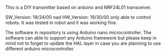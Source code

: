 This is a DIY transmitter based on arduino and NRF24L01 transceiver.

SW_Version: 19/34/00 nad HW_Version: 19/30/00 only able to control robots.
It was tested in robot and it was working fine.

The software in repository is using Arduino nano microcontroller.
The software can able to support any Arduino framework but please keep in mind not to forget
to update the HAL layer in case you are planning to use different arduino microcontroller.



